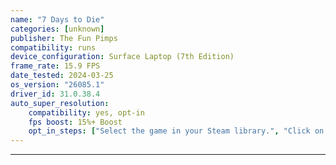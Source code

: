 ```yaml
---
name: "7 Days to Die"
categories: [unknown]
publisher: The Fun Pimps
compatibility: runs
device_configuration: Surface Laptop (7th Edition)
frame_rate: 15.9 FPS
date_tested: 2024-03-25
os_version: "26085.1"
driver_id: 31.0.38.4
auto_super_resolution: 
    compatibility: yes, opt-in
    fps boost: 15%+ Boost
    opt_in_steps: ["Select the game in your Steam library.", "Click on the Settings (Gear) icon, then click Properties.", "On the General tab, under Launch options ensure \"Launch game without EAC\" is selected.", "Close the Settings window.", "Click Play."] 
---
```

---
